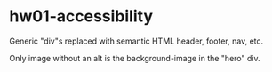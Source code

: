 # hw01-accessibility

Generic "div"s replaced with semantic HTML header, footer, nav, etc.

Only image without an alt is the background-image in the "hero" div.